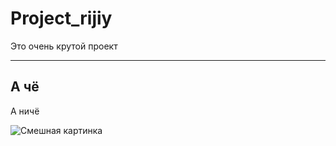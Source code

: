 # Project_rijiy

Это очень крутой проект

---

## А чё

А ничё

![Смешная картинка](https://funik.ru/wp-content/uploads/2018/10/44f08f01ad2136d08a8a.png)
